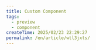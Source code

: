 ```yaml
---
title: Custom Component
tags:
  - preview
  - component
createTime: 2025/02/23 22:29:27
permalink: /en/article/wtl3jxts/
---
```


<CustomComponent />
